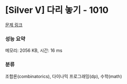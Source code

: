 # [Silver V] 다리 놓기 - 1010 

[문제 링크](https://www.acmicpc.net/problem/1010) 

### 성능 요약

메모리: 2056 KB, 시간: 16 ms

### 분류

조합론(combinatorics), 다이나믹 프로그래밍(dp), 수학(math)


